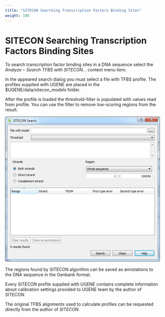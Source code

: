```yaml
---
title: "SITECON Searching Transcription Factors Binding Sites"
weight: 100
---
```



# SITECON Searching Transcription Factors Binding Sites

To search transcription factor binding sites in a DNA sequence select the _Analyze ‣ Search TFBS with SITECON..._ context menu item.

In the appeared search dialog you must select a file with TFBS profile. The profiles supplied with UGENE are placed in the $UGENE/data/sitecon\_models folder.

After the profile is loaded the threshold-filter is populated with values read from profile. You can use the filter to remove low-scoring regions from the result.


![](/images/65930797/65930798.png)

The regions found by SITECON algorithm can be saved as annotations to the DNA sequence in the Genbank format.

Every _SITECON_ profile supplied with UGENE contains complete information about calibration settings provided to UGENE team by the author of _SITECON_.

The original TFBS alignments used to calculate profiles can be requested directly from the author of _SITECON_.
